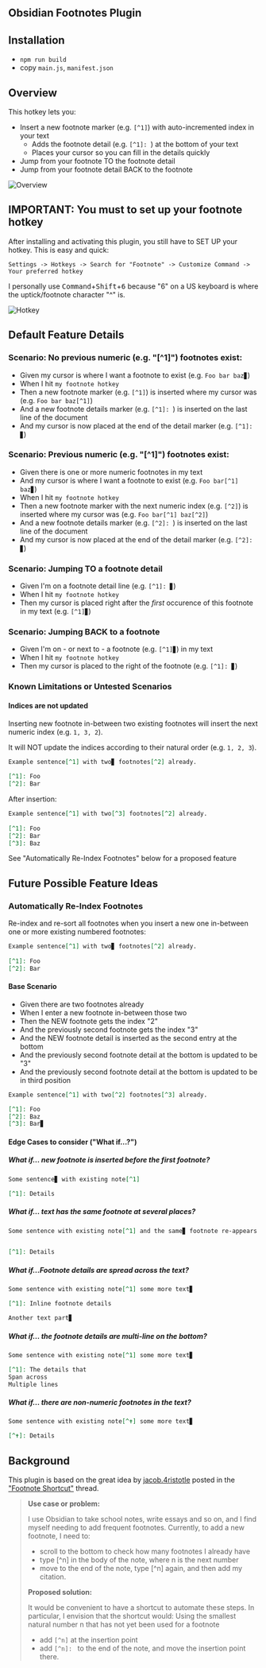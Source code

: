 ## Obsidian Footnotes Plugin

## Installation

- `npm run build`
- copy `main.js`, `manifest.json`

## Overview

This hotkey lets you:

- Insert a new footnote marker (e.g. `[^1]`) with auto-incremented index in your text 
    - Adds the footnote detail (e.g. `[^1]: `) at the bottom of your text 
    - Places your cursor so you can fill in the details quickly
- Jump from your footnote TO the footnote detail
- Jump from your footnote detail BACK to the footnote 

![Overview](https://github.com/akaalias/obsidian-footnotes/blob/master/basic.gif?raw=true)

## IMPORTANT: You must to set up your footnote hotkey

After installing and activating this plugin, you still have to SET UP your hotkey. This is easy and quick:

`Settings -> Hotkeys -> Search for "Footnote" -> Customize Command -> Your preferred hotkey`

I personally use <kbd>Command</kbd>+<kbd>Shift</kbd>+<kbd>6</kbd> because "6" on a US keyboard is where the uptick/footnote character "^" is.

![Hotkey](https://github.com/akaalias/obsidian-footnotes/blob/master/hotkey.png?raw=true)

## Default Feature Details
### Scenario: No previous numeric (e.g. "[^1]") footnotes exist:
- Given my cursor is where I want a footnote to exist (e.g. `Foo bar baz▊`)
- When I hit `my footnote hotkey`
- Then a new footnote marker (e.g. `[^1]`) is inserted where my cursor was (e.g. `Foo bar baz[^1]`)
- And a new footnote details marker (e.g. `[^1]: `) is inserted on the last line of the document
- And my cursor is now placed at the end of the detail marker (e.g. `[^1]: ▊`)

### Scenario: Previous numeric (e.g. "[^1]") footnotes exist:
- Given there is one or more numeric footnotes in my text 
- And my cursor is where I want a footnote to exist (e.g. `Foo bar[^1] baz▊`)
- When I hit `my footnote hotkey`
- Then a new footnote marker with the next numeric index (e.g. `[^2]`) is inserted where my cursor was (e.g. `Foo bar[^1] baz[^2]`)
- And a new footnote details marker (e.g. `[^2]: `) is inserted on the last line of the document
- And my cursor is now placed at the end of the detail marker (e.g. `[^2]: ▊`)

### Scenario: Jumping TO a footnote detail
- Given I'm on a footnote detail line (e.g. `[^1]: ▊`)
- When I hit `my footnote hotkey`
- Then my cursor is placed right after the *first* occurence of this footnote in my text (e.g. `[^1]▊`)

### Scenario: Jumping BACK to a footnote
- Given I'm on - or next to - a footnote (e.g. `[^1]▊`) in my text
- When I hit `my footnote hotkey`
- Then my cursor is placed to the right of the footnote (e.g. `[^1]: ▊`)

### Known Limitations or Untested Scenarios
#### Indices are not updated
Inserting new footnote in-between two existing footnotes will insert the next numeric index (e.g. `1, 3, 2`). 

It will NOT update the indices according to their natural order (e.g. `1, 2, 3`). 

```markdown
Example sentence[^1] with two▊ footnotes[^2] already.
  
[^1]: Foo
[^2]: Bar
```

After insertion:

```markdown
Example sentence[^1] with two[^3] footnotes[^2] already.
  
[^1]: Foo
[^2]: Bar
[^3]: Baz
```

See "Automatically Re-Index Footnotes" below for a proposed feature

## Future Possible Feature Ideas
### Automatically Re-Index Footnotes
Re-index and re-sort all footnotes when you insert a new one in-between one or more existing numbered footnotes:

```markdown
Example sentence[^1] with two▊ footnotes[^2] already.
  
[^1]: Foo
[^2]: Bar
```
#### Base Scenario
- Given there are two footnotes already
- When I enter a new footnote in-between those two
- Then the NEW footnote gets the index "2" 
- And the previously second footnote gets the index "3"
- And the NEW footnote detail is inserted as the second entry at the bottom
- And the previously second footnote detail at the bottom is updated to be "3"
- And the previously second footnote detail at the bottom is updated to be in third position

```markdown
Example sentence[^1] with two[^2] footnotes[^3] already.

[^1]: Foo
[^2]: Baz
[^3]: Bar▊
```

#### Edge Cases to consider ("What if...?")
##### What if... new footnote is inserted before the first footnote?
  ```markdown
  Some sentence▊ with existing note[^1]
  
  [^1]: Details
  ```
##### What if... text has the same footnote at several places?
  ```markdown
  Some sentence with existing note[^1] and the same▊ footnote re-appears later[^1].

  
  [^1]: Details
  ```
##### What if...Footnote details are spread across the text?
  ```markdown
  Some sentence with existing note[^1] some more text▊ 
  
  [^1]: Inline footnote details
  
  Another text part▊
  ```
##### What if... the footnote details are multi-line on the bottom?
  ```markdown
  Some sentence with existing note[^1] some more text▊ 
  
  [^1]: The details that
  Span across
  Multiple lines
  ```
##### What if... there are non-numeric footnotes in the text?
  ```markdown
  Some sentence with existing note[^✝] some more text▊ 
  
  [^✝]: Details
  ```

## Background
This plugin is based on the great idea by [jacob.4ristotle](https://forum.obsidian.md/u/jacob.4ristotle/summary) posted in the ["Footnote Shortcut"](https://forum.obsidian.md/t/footnote-shortcut/8872) thread.

> **Use case or problem:**
>
> I use Obsidian to take school notes, write essays and so on, and I find myself needing to add frequent footnotes. Currently, to add a new footnote, I need to:
> - scroll to the bottom to check how many footnotes I already have
> - type [^n] in the body of the note, where n is the next number
> - move to the end of the note, type [^n] again, and then add my citation.
>
> **Proposed solution:**
>
> It would be convenient to have a shortcut to automate these steps. In particular, I envision that the shortcut would:
> Using the smallest natural number n that has not yet been used for a footnote
> - add `[^n]` at the insertion point
> - add `[^n]: ` to the end of the note, and move the insertion point there.
